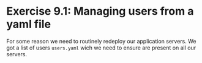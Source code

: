 # Exercise 9.1: Managing users from a yaml file
For some reason we need to routinely redeploy our application servers.
We got a list of users `users.yaml` wich we need to ensure are present on all our servers.
